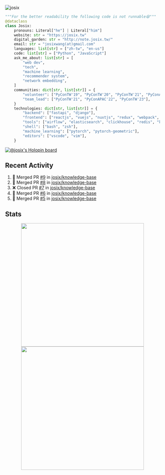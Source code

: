 ![josix](https://komarev.com/ghpvc/?username=josix)
```python
"""For the better readability the following code is not runnable😆"""
@dataclass
class Josix:
    pronouns: Literal["he"] | Literal["him"]
    website: str = "https://josix.tw"
    digital_garden: str = "http://note.josix.tw/"
    email: str = "josixwang(at)gmail.com"
    languages: list[str] = ["zh-tw", "en-us"]
    code: list[str] = ["Python", "JavaScript"]
    ask_me_about: list[str] = [
        "web dev",
        "tech",
        "machine learning",
        "recommender system",
        "network embedding",
    ]
    communities: dict[str, list[str]] = {
        "volunteer": ["PyConTW'19", "PyConTW'20", "PyConTW'21", "PyConAPAC'22", "PyConTW'24"],
        "team_lead": ["PyConTW'21", "PyConAPAC'22", "PyConTW'23"],
    }
    technologies: dict[str, list[str]] = {
        "backend": ["fastapi", "django"],
        "frontend": ["reactjs", "vuejs", "nuxtjs", "redux", "webpack", "tailwindcss"],
        "tools": ["airflow", "elasticsearch", "clickhouse", "redis", "kubernetes", "docker"],
        "shell": ["bash", "zsh"],
        "machine_learning": ["pytorch", "pytorch-geometric"],
        "editors": ["vscode", "vim"],
    }
```
[![@josix's Holopin board](https://holopin.io/api/user/board?user=josix)](https://holopin.io/@josix)

## Recent Activity
<!--START_SECTION:activity-->
1. 🎉 Merged PR [#9](https://github.com/josix/knowledge-base/pull/9) in [josix/knowledge-base](https://github.com/josix/knowledge-base)
2. 🎉 Merged PR [#8](https://github.com/josix/knowledge-base/pull/8) in [josix/knowledge-base](https://github.com/josix/knowledge-base)
3. ❌ Closed PR [#7](https://github.com/josix/knowledge-base/pull/7) in [josix/knowledge-base](https://github.com/josix/knowledge-base)
4. 🎉 Merged PR [#6](https://github.com/josix/knowledge-base/pull/6) in [josix/knowledge-base](https://github.com/josix/knowledge-base)
5. 🎉 Merged PR [#5](https://github.com/josix/knowledge-base/pull/5) in [josix/knowledge-base](https://github.com/josix/knowledge-base)
<!--END_SECTION:activity-->



## Stats
<p align = "center">
  <img src = "https://github-readme-stats.vercel.app/api?username=josix&show_icons=true&](https://github-readme-stats.vercel.app/api?username=josix&show_icons=true&theme=default&count_private=true&card_width=400)" width = 400>
  <img src = "https://github-readme-streak-stats.herokuapp.com?user=josix&hide_border=true" width = 400>
</p>
